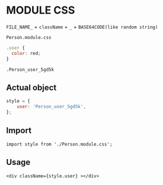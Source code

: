# MODULE CSS

`FILE_NAME_` + `className` + `_` + `BASE64CODE(like random string)`

`Person.module.css`

```javascript
.user {
  color: red;
}
```

`.Person_user_5gd5k`

## Actual object

```javascript
style = {
	user: 'Person_user_5gd5k',
};
```

## Import

`import style from './Person.module.css';`

## Usage

`<div className={style.user} ></div>`
